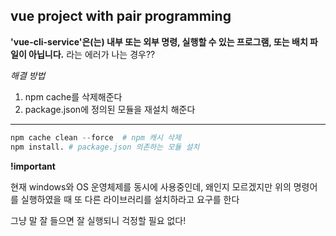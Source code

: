 ## vue project with pair programming

**'vue-cli-service'은(는) 내부 또는 외부 명령, 실행할 수 있는 프로그램, 또는 배치 파일이 아닙니다.** 라는 에러가 나는 경우??

*해결 방법*

1. npm cache를 삭제해준다
2. package.json에 정의된 모듈을 재설치 해준다

*******

```python
npm cache clean --force  # npm 캐시 삭제
npm install. # package.json 의존하는 모듈 설치
```



**!important**

현재 windows와 OS 운영체제를 동시에 사용중인데, 왜인지 모르겠지만 위의 명령어를 실행하였을 때 또 다른 라이브러리를 설치하라고 요구를 한다

그냥 말 잘 들으면 잘 실행되니 걱정할 필요 없다!

